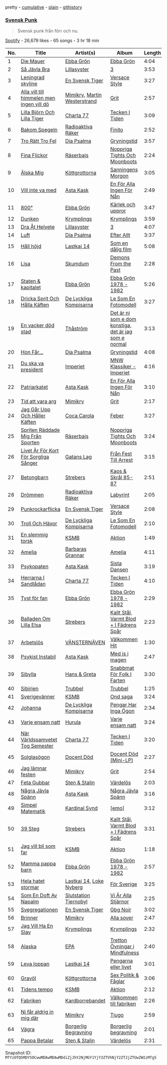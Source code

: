 pretty - [cumulative](/playlists/cumulative/37i9dQZF1DX4IkJGKNp9lO.md) - [plain](/playlists/plain/37i9dQZF1DX4IkJGKNp9lO) - [githistory](https://github.githistory.xyz/mackorone/spotify-playlist-archive/blob/main/playlists/plain/37i9dQZF1DX4IkJGKNp9lO)

### [Svensk Punk](https://open.spotify.com/playlist/37i9dQZF1DX4IkJGKNp9lO)

> Svensk punk från förr och nu.

[Spotify](https://open.spotify.com/user/spotify) - 26,679 likes - 65 songs - 3 hr 18 min

| No. | Title | Artist(s) | Album | Length |
|---|---|---|---|---|
| 1 | [Die Mauer](https://open.spotify.com/track/524avnOQAmyULv2CjQAmrn) | [Ebba Grön](https://open.spotify.com/artist/2gvwV7CcpLmKyaE0fiSKI9) | [Ebba Grön](https://open.spotify.com/album/3fZyzR2Qeu8d5h8FsejF1I) | 4:04 |
| 2 | [Så Jävla Bra](https://open.spotify.com/track/2IcGqSD8NBLrKSjfTQAlgB) | [Lillasyster](https://open.spotify.com/artist/34uGMERnU9XHnmQDnK03Gj) | [3](https://open.spotify.com/album/0bPWq9dByUtckQQ9ReT1sY) | 3:53 |
| 3 | [Leningrad skyline](https://open.spotify.com/track/6HFVHZt5xRuPpiqFKXbJ6W) | [En Svensk Tiger](https://open.spotify.com/artist/3iW69eoN123eG0fXEdER0q) | [Versace Style](https://open.spotify.com/album/7DYNmpEqsmrso2Gqz2x08f) | 3:27 |
| 4 | [Alla vill till himmelen men ingen vill dö](https://open.spotify.com/track/0bdo2vF0PUZ9k0WaK9kKuu) | [Mimikry](https://open.spotify.com/artist/0LQT5piMqjwpMkchYLfDxv), [Martin Westerstrand](https://open.spotify.com/artist/5t6WDMTCzu4scrQiLn3rPC) | [Grit](https://open.spotify.com/album/5j376oRcfB6bEovuA5Ssod) | 2:57 |
| 5 | [Lilla Björn Och Lilla Tiger](https://open.spotify.com/track/4UTTtBZGgpaNCkYH1E3lIO) | [Charta 77](https://open.spotify.com/artist/4l3QLs54bIREe8aDr8o3Iq) | [Tecken I Tiden](https://open.spotify.com/album/3KYVzrsazBDbsbkbDQBXAd) | 3:09 |
| 6 | [Bakom Spegeln](https://open.spotify.com/track/19RCzCRRAaIVVSf2WDtVRB) | [Radioaktiva Räker](https://open.spotify.com/artist/7j4RimWxVqLWTtWtmEf2Qd) | [Finito](https://open.spotify.com/album/4GVLOGsaNo2NGkLtq6IBRt) | 2:52 |
| 7 | [Tro Rätt Tro Fel](https://open.spotify.com/track/7CNyBCHfFMRCQRFeTT5r8p) | [Dia Psalma](https://open.spotify.com/artist/3CP5sRSk2ExHj3td5pXLrN) | [Gryningstid](https://open.spotify.com/album/0qSSQ2K5D3Yd0BRkDNItbM) | 3:57 |
| 8 | [Fina Flickor](https://open.spotify.com/track/7H69MJpL8m8QrpcBVMbEfr) | [Räserbajs](https://open.spotify.com/artist/1mYHNZqRjNIlWwMgvIVq7X) | [Noppriga Tights Och Moonboots](https://open.spotify.com/album/7Ej9w61IrbodhAxrNRXYTn) | 2:24 |
| 9 | [Älska Mig](https://open.spotify.com/track/3iSt8hTzeb5SKdHLVwTFcc) | [Köttgrottorna](https://open.spotify.com/artist/0EiobxY3kj3acd0HaoS9xY) | [Sanningens Morgon](https://open.spotify.com/album/4L8BOlcLg6VbsLeT9bbdXm) | 3:05 |
| 10 | [Vill inte va med](https://open.spotify.com/track/4bcj3IBZ3qOGOuhq3zZX6p) | [Asta Kask](https://open.spotify.com/artist/5rGLwYZPJr2rUTiDk5JoWX) | [En För Alla Ingen För Nån](https://open.spotify.com/album/5usEd1n4iAj3AdSAHlu7os) | 2:49 |
| 11 | [800°](https://open.spotify.com/track/3zgJHNEorjbLLThp6TiMhz) | [Ebba Grön](https://open.spotify.com/artist/2gvwV7CcpLmKyaE0fiSKI9) | [Kärlek och uppror](https://open.spotify.com/album/0n2TPFl1JX4hWzt0iC4Dx0) | 3:47 |
| 12 | [Dunken](https://open.spotify.com/track/6EuZqZCVpZi3IqWssVB7eE) | [Krymplings](https://open.spotify.com/artist/4kLL8wxwaGFZNFzfS0mPuZ) | [Krymplings](https://open.spotify.com/album/6GvLNIV56ZJgbxU1E5THiH) | 3:59 |
| 13 | [Dra Åt Helvete](https://open.spotify.com/track/2NLoDpuaf96GLxXH7Nv9tJ) | [Lillasyster](https://open.spotify.com/artist/34uGMERnU9XHnmQDnK03Gj) | [3](https://open.spotify.com/album/0bPWq9dByUtckQQ9ReT1sY) | 4:07 |
| 14 | [Luft](https://open.spotify.com/track/0K6YetKSOrm4HPP1kBxtuX) | [Dia Psalma](https://open.spotify.com/artist/3CP5sRSk2ExHj3td5pXLrN) | [Efter Allt](https://open.spotify.com/album/3zEzsyQSqze5kbJLqjUnv4) | 3:37 |
| 15 | [Håll höjd](https://open.spotify.com/track/0HvIpVm3SxEYMi7F02sfNK) | [Lastkaj 14](https://open.spotify.com/artist/6xTo3T8agKHb56mxJA3yJI) | [Som en dålig film](https://open.spotify.com/album/3EHdMsEKuqUtvAhProY9Hc) | 5:08 |
| 16 | [Lisa](https://open.spotify.com/track/3eh8uUhn2VGZA2WCpewFj8) | [Skumdum](https://open.spotify.com/artist/5s6MpxYo0TqzCuNIqVIRFS) | [Demons From the Past](https://open.spotify.com/album/7MPicF3ZYteZYXCSveQ0Eb) | 2:28 |
| 17 | [Staten & kapitalet](https://open.spotify.com/track/4bofKUmzk2mYjUlsL3NVeF) | [Ebba Grön](https://open.spotify.com/artist/2gvwV7CcpLmKyaE0fiSKI9) | [Ebba Grön 1978 \- 1982](https://open.spotify.com/album/2zP275pJAbZbZFifh5av6R) | 5:26 |
| 18 | [Dricka Sprit Och Hålla Käften](https://open.spotify.com/track/3EtDZnjDsQxkj5c54Lmvoa) | [De Lyckliga Kompisarna](https://open.spotify.com/artist/5ZFPmKZWWyfhwTLTDwqZgd) | [Le Som En Fotomodell](https://open.spotify.com/album/1uL0v8dyKzZGeg1gT5QbjV) | 3:27 |
| 19 | [En vacker död stad](https://open.spotify.com/track/3HFzjAO51qwy6m0B5dMmhV) | [Thåström](https://open.spotify.com/artist/2PBhJmRqee1QAyQU2kBu1H) | [Det är ni som e dom konstiga, det är jag som e normal](https://open.spotify.com/album/1U7Ov48AUaL2hGaczvCr8H) | 3:13 |
| 20 | [Hon Får...](https://open.spotify.com/track/5sbPNqCZq15zNo0ZQj75gT) | [Dia Psalma](https://open.spotify.com/artist/3CP5sRSk2ExHj3td5pXLrN) | [Gryningstid](https://open.spotify.com/album/0qSSQ2K5D3Yd0BRkDNItbM) | 4:08 |
| 21 | [Du ska va president](https://open.spotify.com/track/3ohXW41Z5iU6pL4pfpAMO0) | [Imperiet](https://open.spotify.com/artist/4uWiErrlBRdqgKn5NrIJjg) | [MNW Klassiker \- Imperiet](https://open.spotify.com/album/5lY7cylovT6hi6h2cTOMS6) | 4:16 |
| 22 | [Patriarkatet](https://open.spotify.com/track/1l55KW7G3lKMgDWaeBDE8n) | [Asta Kask](https://open.spotify.com/artist/5rGLwYZPJr2rUTiDk5JoWX) | [En För Alla Ingen För Nån](https://open.spotify.com/album/5usEd1n4iAj3AdSAHlu7os) | 3:10 |
| 23 | [Tid att vara arg](https://open.spotify.com/track/6aEcYA9k3GAvPRwdAdMwCV) | [Mimikry](https://open.spotify.com/artist/0LQT5piMqjwpMkchYLfDxv) | [Grit](https://open.spotify.com/album/5j376oRcfB6bEovuA5Ssod) | 2:17 |
| 24 | [Jag Går Upp Och Håller Käften](https://open.spotify.com/track/4wBImoo0wHN7nuqcFp2M8j) | [Coca Carola](https://open.spotify.com/artist/3SZ1ctTCbqXxdQ8atMJpVh) | [Feber](https://open.spotify.com/album/3BQYGmHHjOxOGKgFJfWzay) | 3:27 |
| 25 | [Spriten Räddade Mig Från Sporten](https://open.spotify.com/track/4U2fgDPZ2C4qkrfz88ViSF) | [Räserbajs](https://open.spotify.com/artist/1mYHNZqRjNIlWwMgvIVq7X) | [Noppriga Tights Och Moonboots](https://open.spotify.com/album/7Ej9w61IrbodhAxrNRXYTn) | 3:24 |
| 26 | [Livet Är För Kort För Sorgliga Sånger](https://open.spotify.com/track/6kbvbAKoFDtOjbxfTPTFGp) | [Gatans Lag](https://open.spotify.com/artist/1DbBWYISy3xIJBHlenLGj2) | [Från Fest Till Arrest](https://open.spotify.com/album/1qhDJcBNvhcdyWABmvD35a) | 3:15 |
| 27 | [Betongbarn](https://open.spotify.com/track/7kLPU9teUWCfCymYN5LAxU) | [Strebers](https://open.spotify.com/artist/5SySCVwCUP7piTTeJdlYbZ) | [Kaos & Skrål 85\-87](https://open.spotify.com/album/5JtGOYBzL27gSHV9XNoJjq) | 2:51 |
| 28 | [Drömmen](https://open.spotify.com/track/3HP3I1YVPnDB2awjQ7lxFq) | [Radioaktiva Räker](https://open.spotify.com/artist/7j4RimWxVqLWTtWtmEf2Qd) | [Labyrint](https://open.spotify.com/album/0rLAjBrkMIZpu9VoyqfhV3) | 2:05 |
| 29 | [Punkrockarflicka](https://open.spotify.com/track/5WUTe6rxs2C9lwd5MtAfBU) | [En Svensk Tiger](https://open.spotify.com/artist/3iW69eoN123eG0fXEdER0q) | [Versace Style](https://open.spotify.com/album/7DYNmpEqsmrso2Gqz2x08f) | 2:08 |
| 30 | [Troll Och Häxor](https://open.spotify.com/track/6ly3rSnZYQqHP6qCVbMuuZ) | [De Lyckliga Kompisarna](https://open.spotify.com/artist/5ZFPmKZWWyfhwTLTDwqZgd) | [Le Som En Fotomodell](https://open.spotify.com/album/1uL0v8dyKzZGeg1gT5QbjV) | 2:10 |
| 31 | [En slemmig torsk](https://open.spotify.com/track/0lHqNKA2IX8MzQwLNPbbY8) | [KSMB](https://open.spotify.com/artist/5umOft7CgVOutNpa0rGX71) | [Aktion](https://open.spotify.com/album/6BtyzpnUEoF5iZOdKceke6) | 1:49 |
| 32 | [Amelia](https://open.spotify.com/track/4u3SRmpI2DEbuOZuejog83) | [Barbaras Grannar](https://open.spotify.com/artist/35ySzAXjdrvkFBPKNUBu1u) | [Amelia](https://open.spotify.com/album/4WR5DkdrAaD5okww70B1xY) | 4:11 |
| 33 | [Psykopaten](https://open.spotify.com/track/4c6adBbwi1LnSJDwSayW9Y) | [Asta Kask](https://open.spotify.com/artist/5rGLwYZPJr2rUTiDk5JoWX) | [Sista Dansen](https://open.spotify.com/album/11i9Y2YSd0dEMcALvVNhXa) | 3:19 |
| 34 | [Herrarna I Sandlådan](https://open.spotify.com/track/4LMQqcT7PChwUucFyhyWtY) | [Charta 77](https://open.spotify.com/artist/4l3QLs54bIREe8aDr8o3Iq) | [Tecken I Tiden](https://open.spotify.com/album/3KYVzrsazBDbsbkbDQBXAd) | 4:10 |
| 35 | [Tyst för fan](https://open.spotify.com/track/6NJNjEVI1AU7UYIrUZTd1Y) | [Ebba Grön](https://open.spotify.com/artist/2gvwV7CcpLmKyaE0fiSKI9) | [Ebba Grön 1978 \- 1982](https://open.spotify.com/album/2zP275pJAbZbZFifh5av6R) | 2:29 |
| 36 | [Balladen Om Lilla Elsa](https://open.spotify.com/track/1K0fEr5SmhneWgbnP8HmzM) | [Strebers](https://open.spotify.com/artist/5SySCVwCUP7piTTeJdlYbZ) | [Kallt Stål, Varmt Blod + I Fädrens Spår](https://open.spotify.com/album/1rceLyJ9uvN9FSF9wqgz3t) | 2:23 |
| 37 | [Arbetslös](https://open.spotify.com/track/5Lb9ECALk7W9U0lXju7ePo) | [VÄNSTERNÄVEN](https://open.spotify.com/artist/4cOYuFklSQ8HBFFpP7UPMl) | [Välkommen Hit](https://open.spotify.com/album/2z3APsZA3kx1vFH88VnX8f) | 1:30 |
| 38 | [Psykist Instabil](https://open.spotify.com/track/58iJFpZzIWeGEvDJ0YSUBO) | [Asta Kask](https://open.spotify.com/artist/5rGLwYZPJr2rUTiDk5JoWX) | [Med is i magen](https://open.spotify.com/album/7CPT7qKCX5GRzEbWl0eRH2) | 2:47 |
| 39 | [Sibylla](https://open.spotify.com/track/3OhmF7xJuoNr5EQNWcw03q) | [Hans & Greta](https://open.spotify.com/artist/1MiHrCnLxMQT9PHFYWN4ie) | [Snabbmat För Folk I Farten](https://open.spotify.com/album/2zyjwH3dY4mqHEykHoKzTh) | 3:30 |
| 40 | [Sibirien](https://open.spotify.com/track/7pbOXNGq4w4cLCgtXw7hPV) | [Trubbel](https://open.spotify.com/artist/6cdyHr4eKkFvA3lVDNzJ6M) | [Trubbel](https://open.spotify.com/album/3NTL8XMnO4Gp3cPZSJn58K) | 1:25 |
| 41 | [Sverigevänner](https://open.spotify.com/track/74ZYleEd9SYtyziSyvaDb3) | [KSMB](https://open.spotify.com/artist/5umOft7CgVOutNpa0rGX71) | [Ond saga](https://open.spotify.com/album/4ZjxaSk7kgGkWIttkK7D0X) | 3:24 |
| 42 | [Johanna](https://open.spotify.com/track/2ekTSYW68ShERRzsPBbRaF) | [De Lyckliga Kompisarna](https://open.spotify.com/artist/5ZFPmKZWWyfhwTLTDwqZgd) | [Pengar Har Inga Ögon](https://open.spotify.com/album/1ueBZ7RDpKS1kv4VYTaZRY) | 2:34 |
| 43 | [Varje ensam natt](https://open.spotify.com/track/08PsVeAcmLKotmovg8ZADv) | [Hurula](https://open.spotify.com/artist/5haVwjDd8z1dsR0uQewwoP) | [Varje ensam natt](https://open.spotify.com/album/0JSfu5YQErdJflzgob8S3y) | 3:24 |
| 44 | [När Världssamvetet Tog Semester](https://open.spotify.com/track/7sB961OKIFLjJpNDPYxlLy) | [Charta 77](https://open.spotify.com/artist/4l3QLs54bIREe8aDr8o3Iq) | [Tecken I Tiden](https://open.spotify.com/album/3KYVzrsazBDbsbkbDQBXAd) | 3:20 |
| 45 | [Solglasögon](https://open.spotify.com/track/3zpIlRP7EV4m8Urdm8w46N) | [Docent Död](https://open.spotify.com/artist/6L6NYBOQGOwaajr9yJ0muM) | [Docent Död \(Mini\-LP\)](https://open.spotify.com/album/2S9DWuSoChp6oI1eWiequT) | 2:27 |
| 46 | [Jag lämnar festen](https://open.spotify.com/track/0BizThcD0irhGDGoZNCn1z) | [Mimikry](https://open.spotify.com/artist/0LQT5piMqjwpMkchYLfDxv) | [Grit](https://open.spotify.com/album/5j376oRcfB6bEovuA5Ssod) | 2:54 |
| 47 | [Feta Gubbar](https://open.spotify.com/track/0XwpJFzmXViS6TImtpv9lM) | [Sten & Stalin](https://open.spotify.com/artist/7xS4Uw7T0pNePx7S238bM9) | [Värdelös](https://open.spotify.com/album/4j1KS0IccBP03iFKJpj0qp) | 2:03 |
| 48 | [Några Jävla Spänn](https://open.spotify.com/track/02cd00xSj7jM688uxVg6qU) | [Asta Kask](https://open.spotify.com/artist/5rGLwYZPJr2rUTiDk5JoWX) | [Några Jävla Spänn](https://open.spotify.com/album/21LbuPxwosjUCIK7QSKgHD) | 3:16 |
| 49 | [Simpel Matematik](https://open.spotify.com/track/3v0YqaZ4UG78gzaQDiPbAQ) | [Kardinal Synd](https://open.spotify.com/artist/32KVyD0F48q3QNpSET788O) | [\[emo\]](https://open.spotify.com/album/57RyBvC6QTcd13XRfo9MDP) | 3:12 |
| 50 | [39 Steg](https://open.spotify.com/track/2rV0t4N2oZnTl2yjDnRc0I) | [Strebers](https://open.spotify.com/artist/5SySCVwCUP7piTTeJdlYbZ) | [Kallt Stål, Varmt Blod + I Fädrens Spår](https://open.spotify.com/album/1rceLyJ9uvN9FSF9wqgz3t) | 3:31 |
| 51 | [Jag vill bli som far](https://open.spotify.com/track/1Ne8gSf8gEUMSSNZ8vnFsq) | [KSMB](https://open.spotify.com/artist/5umOft7CgVOutNpa0rGX71) | [Aktion](https://open.spotify.com/album/6BtyzpnUEoF5iZOdKceke6) | 1:18 |
| 52 | [Mamma pappa barn](https://open.spotify.com/track/3SDQawERiP8UyxFE88A9hj) | [Ebba Grön](https://open.spotify.com/artist/2gvwV7CcpLmKyaE0fiSKI9) | [Ebba Grön 1978 \- 1982](https://open.spotify.com/album/2zP275pJAbZbZFifh5av6R) | 2:57 |
| 53 | [Hela hatet stormar](https://open.spotify.com/track/7KxxR4leTRgoF36DPyeqDD) | [Lastkaj 14](https://open.spotify.com/artist/6xTo3T8agKHb56mxJA3yJI), [Loke Nyberg](https://open.spotify.com/artist/1SovpimyX6noSdwHMymCIA) | [För Sverige](https://open.spotify.com/album/1qAOtAfBZwnxpU4n1fVzoS) | 3:25 |
| 54 | [Som En Doft Av Napalm](https://open.spotify.com/track/68dRAj0qJy7KQe4FxjUqrc) | [Slutstation Tjernobyl](https://open.spotify.com/artist/7hGagoTcGYInEGKeZdS6wC) | [Vi Är Alla Stjärnor](https://open.spotify.com/album/7E2RVJCOJyo0WqyH1b9GNn) | 2:25 |
| 55 | [Svegregationen](https://open.spotify.com/track/1JTg3ZsOwIpsqdpEKnhGmA) | [En Svensk Tiger](https://open.spotify.com/artist/3iW69eoN123eG0fXEdER0q) | [Gbg Noir](https://open.spotify.com/album/6ekcmRIvx0kvzrex5j1lNN) | 3:02 |
| 56 | [Brinner](https://open.spotify.com/track/30UvZ7ZoerQChs2wLgTuqR) | [Mimikry](https://open.spotify.com/artist/0LQT5piMqjwpMkchYLfDxv) | [Alla sover](https://open.spotify.com/album/6Ey1sBXBiOW7Y3QCyenE0v) | 2:47 |
| 57 | [Jag Vill Ha En Slav](https://open.spotify.com/track/6kviUfqwA8C6rbwP3fod1b) | [Krymplings](https://open.spotify.com/artist/4kLL8wxwaGFZNFzfS0mPuZ) | [Krymplings](https://open.spotify.com/album/6GvLNIV56ZJgbxU1E5THiH) | 2:32 |
| 58 | [Alaska](https://open.spotify.com/track/2tFsLCGvOirHBRBeC4JxcK) | [EPA](https://open.spotify.com/artist/6vLwmfijKpOf0xR8Mv79aj) | [Tretton Övningar i Mindfulness](https://open.spotify.com/album/38BvEgilcgoviVitJEqpKc) | 2:40 |
| 59 | [Leva loppan](https://open.spotify.com/track/3a5FtkugQkAfqH1A8Psuwd) | [Lastkaj 14](https://open.spotify.com/artist/6xTo3T8agKHb56mxJA3yJI) | [Pengarna eller livet](https://open.spotify.com/album/5AkRYj8nWPwjcZVoP5MKdD) | 3:01 |
| 60 | [Gravöl](https://open.spotify.com/track/01AKl5g1N4xZvJ23NSxCuZ) | [Köttgrottorna](https://open.spotify.com/artist/0EiobxY3kj3acd0HaoS9xY) | [Sex Politik & Fåglar](https://open.spotify.com/album/2M63nUb95NAqYou8reFFwo) | 3:06 |
| 61 | [Tidens tempo](https://open.spotify.com/track/01URoRZKSsMbExgdmiuiwy) | [KSMB](https://open.spotify.com/artist/5umOft7CgVOutNpa0rGX71) | [Aktion](https://open.spotify.com/album/6BtyzpnUEoF5iZOdKceke6) | 2:12 |
| 62 | [Fabriken](https://open.spotify.com/track/5EUmW6SjzUmexP82gl93jd) | [Kardborrebandet](https://open.spotify.com/artist/6CaozjJFhs3wLYvch7B0At) | [Välkommen till fabriken](https://open.spotify.com/album/3TzvCcOrrzkWZm6unnpa9S) | 2:26 |
| 63 | [Ni får aldrig in mig där](https://open.spotify.com/track/6SYznjcNBTzWkyfJuolhfa) | [Mimikry](https://open.spotify.com/artist/0LQT5piMqjwpMkchYLfDxv) | [Tjugo](https://open.spotify.com/album/1c86hf60yWW0pBqfIHV2Np) | 2:59 |
| 64 | [Vägra](https://open.spotify.com/track/1xKkbE6TAk0fw982WRofnl) | [Borgerlig Begravning](https://open.spotify.com/artist/58oxi3Ei1SHkiWTZ1DP33q) | [Borgerlig begravning](https://open.spotify.com/album/7CrfHrApj1K5LpjSyiSUYH) | 2:01 |
| 65 | [Pappa Betalar](https://open.spotify.com/track/6Z8nFhmIrtcWNYhwLb8qZB) | [Sten & Stalin](https://open.spotify.com/artist/7xS4Uw7T0pNePx7S238bM9) | [Värdelös](https://open.spotify.com/album/4j1KS0IccBP03iFKJpj0qp) | 2:31 |

Snapshot ID: `MTYzOTQ5MDY5OCwwMDAwMDAwMDdiZjJhY2NjMGY1YjY3ZTVhNjY2ZTJjZTUwZWIzMTg5`
